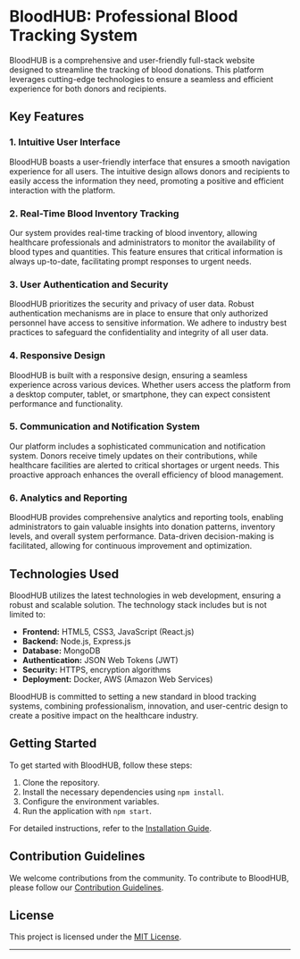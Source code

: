 # BloodHUB: Professional Blood Tracking System

BloodHUB is a comprehensive and user-friendly full-stack website designed to streamline the tracking of blood donations. This platform leverages cutting-edge technologies to ensure a seamless and efficient experience for both donors and recipients.

## Key Features

### 1. Intuitive User Interface
BloodHUB boasts a user-friendly interface that ensures a smooth navigation experience for all users. The intuitive design allows donors and recipients to easily access the information they need, promoting a positive and efficient interaction with the platform.

### 2. Real-Time Blood Inventory Tracking
Our system provides real-time tracking of blood inventory, allowing healthcare professionals and administrators to monitor the availability of blood types and quantities. This feature ensures that critical information is always up-to-date, facilitating prompt responses to urgent needs.

### 3. User Authentication and Security
BloodHUB prioritizes the security and privacy of user data. Robust authentication mechanisms are in place to ensure that only authorized personnel have access to sensitive information. We adhere to industry best practices to safeguard the confidentiality and integrity of all user data.

### 4. Responsive Design
BloodHUB is built with a responsive design, ensuring a seamless experience across various devices. Whether users access the platform from a desktop computer, tablet, or smartphone, they can expect consistent performance and functionality.

### 5. Communication and Notification System
Our platform includes a sophisticated communication and notification system. Donors receive timely updates on their contributions, while healthcare facilities are alerted to critical shortages or urgent needs. This proactive approach enhances the overall efficiency of blood management.

### 6. Analytics and Reporting
BloodHUB provides comprehensive analytics and reporting tools, enabling administrators to gain valuable insights into donation patterns, inventory levels, and overall system performance. Data-driven decision-making is facilitated, allowing for continuous improvement and optimization.

## Technologies Used

BloodHUB utilizes the latest technologies in web development, ensuring a robust and scalable solution. The technology stack includes but is not limited to:

- **Frontend:** HTML5, CSS3, JavaScript (React.js)
- **Backend:** Node.js, Express.js
- **Database:** MongoDB
- **Authentication:** JSON Web Tokens (JWT)
- **Security:** HTTPS, encryption algorithms
- **Deployment:** Docker, AWS (Amazon Web Services)

BloodHUB is committed to setting a new standard in blood tracking systems, combining professionalism, innovation, and user-centric design to create a positive impact on the healthcare industry.

## Getting Started

To get started with BloodHUB, follow these steps:

1. Clone the repository.
2. Install the necessary dependencies using `npm install`.
3. Configure the environment variables.
4. Run the application with `npm start`.

For detailed instructions, refer to the [Installation Guide](docs/installation-guide.md).

## Contribution Guidelines

We welcome contributions from the community. To contribute to BloodHUB, please follow our [Contribution Guidelines](CONTRIBUTING.md).

## License

This project is licensed under the [MIT License](LICENSE).

---


